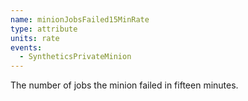 ```yaml
---
name: minionJobsFailed15MinRate
type: attribute
units: rate
events:
  - SyntheticsPrivateMinion
---
```


The number of jobs the minion failed in fifteen minutes.